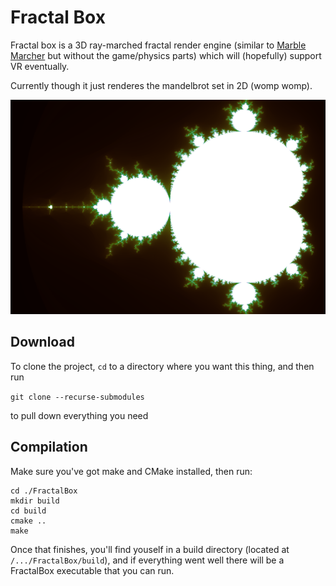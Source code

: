 # Fractal Box
Fractal box is a 3D ray-marched fractal render engine (similar to [Marble Marcher](https://github.com/HackerPoet/MarbleMarcher) but without the game/physics parts) which will (hopefully) support VR eventually. 

Currently though it just renderes the mandelbrot set in 2D (womp womp).

![Mandelbrot Set](/doc/screenshots/mandelbrot1.png)

## Download
To clone the project, `cd` to a directory where you want this thing, and then run 

```git clone --recurse-submodules```

to pull down everything you need

## Compilation
Make sure you've got make and CMake installed, then run:
```
cd ./FractalBox
mkdir build
cd build
cmake ..
make
```
Once that finishes, you'll find youself in a build directory (located at `/.../FractalBox/build`), and if everything went well there will be a FractalBox executable that you can run.